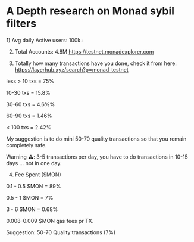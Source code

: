 <h1>A Depth research on Monad sybil filters</h1>

<h>1)<h/> Avg daily Active users: 100k+

2) Total Accounts: 4.8M
https://testnet.monadexplorer.com

3) Totally how many transactions have you done, check it from here: https://layerhub.xyz/search?p=monad_testnet

   
less > 10 txs = 75%

10-30 txs = 15.8% 

30-60 txs = 4.6%%

60-90 txs = 1.46%

< 100 txs = 2.42%

My suggestion is to do mini 50-70 quality transactions so that you remain completely safe.

Warning ⚠️: 3-5 transactions per day, you have to do transactions in 10-15 days ... not in one day.

4) Fee Spent ($MON)
   
0.1 - 0.5 $MON = 89%

0.5 - 1 $MON = 7%

3 - 6 $MON = 0.68%

0.008-0.009 $MON gas fees pr TX.

Suggestion: 50-70 Quality transactions (7%)
